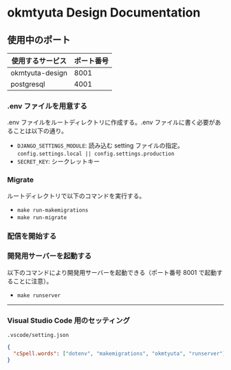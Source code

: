 # okmtyuta Design Documentation

## 使用中のポート

| 使用するサービス | ポート番号 |
| ---------------- | ---------- |
| okmtyuta-design  | 8001       |
| postgresql       | 4001       |

### .env ファイルを用意する

.env ファイルをルートディレクトリに作成する。.env ファイルに書く必要があることは以下の通り。

- `DJANGO_SETTINGS_MODULE`: 読み込む setting ファイルの指定。`config.settings.local || config.settings.production`
- `SECRET_KEY`: シークレットキー

### Migrate

ルートディレクトリで以下のコマンドを実行する。

- `make run-makemigrations`
- `make run-migrate`

### 配信を開始する

### 開発用サーバーを起動する

以下のコマンドにより開発用サーバーを起動できる（ポート番号 8001 で起動することに注意）。

- `make runserver`

---

### Visual Studio Code 用のセッティング

`.vscode/setting.json`
```json
{
  "cSpell.words": ["dotenv", "makemigrations", "okmtyuta", "runserver"]
}
```
